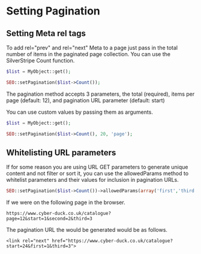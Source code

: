 # Setting Pagination

## Setting Meta rel tags

To add rel="prev" and rel="next" Meta to a page just pass in the total number of items in the paginated page collection.
You can use the SilverStripe Count function.

```php
$list = MyObject::get();

SEO::setPagination($list->Count());
```

The pagination method accepts 3 parameters, the total (required), items per page (default: 12), and pagination URL parameter (default: start)

You can use custom values by passing them as arguments.

```php
$list = MyObject::get();

SEO::setPagination($list->Count(), 20, 'page');
```

## Whitelisting URL parameters

If for some reason you are using URL GET parameters to generate unique content and not filter or sort it, you can use the allowedParams method to whitelist parameters and their values for inclusion in pagination URLs.

```php
SEO::setPagination($list->Count())->allowedParams(array('first','third'));
```

If we were on the following page in the browser.

```
https://www.cyber-duck.co.uk/catalogue?page=12&start=1&second=2&third=3
```

The pagination URL the would be generated would be as follows.

```
<link rel="next" href="https://www.cyber-duck.co.uk/catalogue?start=24&first=1&third=3">
```
